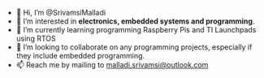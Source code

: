- 👋 Hi, I’m @SrivamsiMalladi
- 👀 I’m interested in <b>electronics, embedded systems and programming</b>.
- 🌱 I’m currently learning programming Raspberry Pis and TI Launchpads using RTOS
- 💞️ I’m looking to collaborate on any programming projects, especially if they include embedded programming.
- 📫 Reach me by mailing to malladi.srivamsi@outlook.com

<!---
SrivamsiMalladi/SrivamsiMalladi is a ✨ special ✨ repository because its `README.md` (this file) appears on your GitHub profile.
You can click the Preview link to take a look at your changes.
--->
